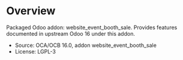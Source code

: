 # Overview

Packaged Odoo addon: website_event_booth_sale. Provides features documented in upstream Odoo 16 under this addon.

- Source: OCA/OCB 16.0, addon website_event_booth_sale
- License: LGPL-3

